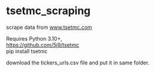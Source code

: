 # tsetmc_scraping
scrape data from www.tsetmc.com

Requires Python 3.10+, <br/>
https://github.com/5j9/tsetmc <br/>
pip install tsetmc

download the tickers_urls.csv file and put it in same folder.
